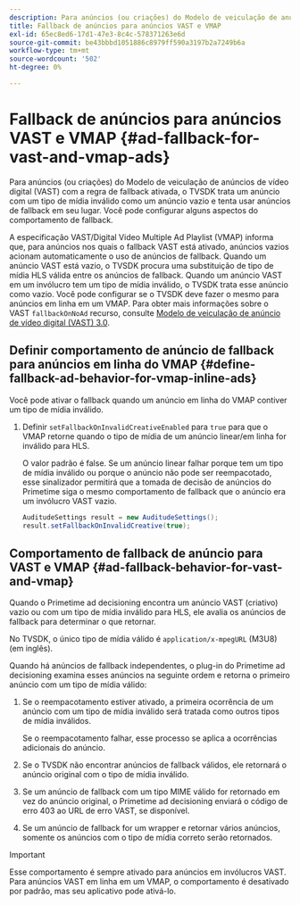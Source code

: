 ```yaml
---
description: Para anúncios (ou criações) do Modelo de veiculação de anúncios de vídeo digital (VAST) com a regra de fallback ativada, o TVSDK trata um anúncio com um tipo de mídia inválido como um anúncio vazio e tenta usar anúncios de fallback em seu lugar. Você pode configurar alguns aspectos do comportamento de fallback.
title: Fallback de anúncios para anúncios VAST e VMAP
exl-id: 65ec8ed6-17d1-47e3-8c4c-578371263e6d
source-git-commit: be43bbbd1051886c8979ff590a3197b2a7249b6a
workflow-type: tm+mt
source-wordcount: '502'
ht-degree: 0%

---
```


# Fallback de anúncios para anúncios VAST e VMAP {#ad-fallback-for-vast-and-vmap-ads}

Para anúncios (ou criações) do Modelo de veiculação de anúncios de vídeo digital (VAST) com a regra de fallback ativada, o TVSDK trata um anúncio com um tipo de mídia inválido como um anúncio vazio e tenta usar anúncios de fallback em seu lugar. Você pode configurar alguns aspectos do comportamento de fallback.

A especificação VAST/Digital Video Multiple Ad Playlist (VMAP) informa que, para anúncios nos quais o fallback VAST está ativado, anúncios vazios acionam automaticamente o uso de anúncios de fallback. Quando um anúncio VAST está vazio, o TVSDK procura uma substituição de tipo de mídia HLS válida entre os anúncios de fallback. Quando um anúncio VAST em um invólucro tem um tipo de mídia inválido, o TVSDK trata esse anúncio como vazio. Você pode configurar se o TVSDK deve fazer o mesmo para anúncios em linha em um VMAP. Para obter mais informações sobre o VAST `fallbackOnNoAd` recurso, consulte [Modelo de veiculação de anúncio de vídeo digital (VAST) 3.0](https://www.iab.net/guidelines/508676/digitalvideo/vsuite/vast).

## Definir comportamento de anúncio de fallback para anúncios em linha do VMAP {#define-fallback-ad-behavior-for-vmap-inline-ads}

Você pode ativar o fallback quando um anúncio em linha do VMAP contiver um tipo de mídia inválido.

1. Definir `setFallbackOnInvalidCreativeEnabled` para `true` para que o VMAP retorne quando o tipo de mídia de um anúncio linear/em linha for inválido para HLS.

   O valor padrão é false. Se um anúncio linear falhar porque tem um tipo de mídia inválido ou porque o anúncio não pode ser reempacotado, esse sinalizador permitirá que a tomada de decisão de anúncios do Primetime siga o mesmo comportamento de fallback que o anúncio era um invólucro VAST vazio.

   ```java
   AuditudeSettings result = new AuditudeSettings(); 
   result.setFallbackOnInvalidCreative(true);
   ```

## Comportamento de fallback de anúncio para VAST e VMAP {#ad-fallback-behavior-for-vast-and-vmap}

Quando o Primetime ad decisioning encontra um anúncio VAST (criativo) vazio ou com um tipo de mídia inválido para HLS, ele avalia os anúncios de fallback para determinar o que retornar.

<!--<a id="section_9F60AF00CE9645848EAAF8C06A9E426B"></a>-->

No TVSDK, o único tipo de mídia válido é `application/x-mpegURL` (M3U8) (em inglês).

Quando há anúncios de fallback independentes, o plug-in do Primetime ad decisioning examina esses anúncios na seguinte ordem e retorna o primeiro anúncio com um tipo de mídia válido:

1. Se o reempacotamento estiver ativado, a primeira ocorrência de um anúncio com um tipo de mídia inválido será tratada como outros tipos de mídia inválidos.

   Se o reempacotamento falhar, esse processo se aplica a ocorrências adicionais do anúncio.
1. Se o TVSDK não encontrar anúncios de fallback válidos, ele retornará o anúncio original com o tipo de mídia inválido.
1. Se um anúncio de fallback com um tipo MIME válido for retornado em vez do anúncio original, o Primetime ad decisioning enviará o código de erro 403 ao URL de erro VAST, se disponível.
1. Se um anúncio de fallback for um wrapper e retornar vários anúncios, somente os anúncios com o tipo de mídia correto serão retornados.

>[!IMPORTANT]
>
>Esse comportamento é sempre ativado para anúncios em invólucros VAST. Para anúncios VAST em linha em um VMAP, o comportamento é desativado por padrão, mas seu aplicativo pode ativá-lo.
